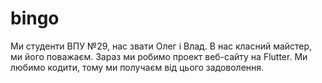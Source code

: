 # bingo

Ми студенти ВПУ №29, нас звати Олег і Влад. В нас класний майстер, ми його поважаєм.
Зараз ми робимо проект веб-сайту на Flutter. Ми любимо кодити, тому ми получаєм від цього задоволення.